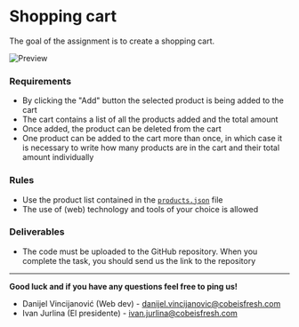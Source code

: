 # Shopping cart

The goal of the assignment is to create a shopping cart.

![Preview](https://github.com/cobeisfresh/frontend-tasks/blob/shopping-cart/images/sketch.png)

### Requirements
* By clicking the "Add" button the selected product is being added to the cart
* The cart contains a list of all the products added and the total amount
* Once added, the product can be deleted from the cart
* One product can be added to the cart more than once, in which case it is necessary to write how many products are in the cart and their total amount individually

### Rules
* Use the product list contained in the [`products.json`](https://github.com/cobeisfresh/frontend-tasks/blob/shopping-cart/products.json) file
* The use of (web) technology and tools of your choice is allowed

### Deliverables
* The code must be uploaded to the GitHub repository. When you complete the task, you should send us the link to the repository

_____

**Good luck and if you have any questions feel free to ping us!**

* Danijel Vincijanović (Web dev)  - danijel.vincijanovic@cobeisfresh.com
* Ivan Jurlina (El presidente)    - ivan.jurlina@cobeisfresh.com
